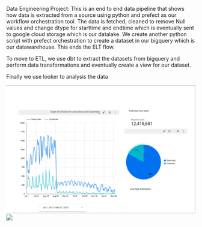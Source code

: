 Data Engineering Project:
This is an end to end data pipeline that shows how data is extracted from a source using python and prefect as our
workflow orchestration tool. 
The data is fetched, cleaned to remove Null values and change dtype for starttime and endtime which is eventually sent to google cloud storage which is our datalake.
We create another python script with prefect orchestration to create a dataset in our bigquery which is our datawarehouse.
This ends the ELT flow.

To move to ETL, we use dbt to extract the datasets from bigquery and perform data transformations and eventually create a view for our dataset.

Finally we use looker to analysis the data 

![](images/image.png)
![](images/image(1)png)





